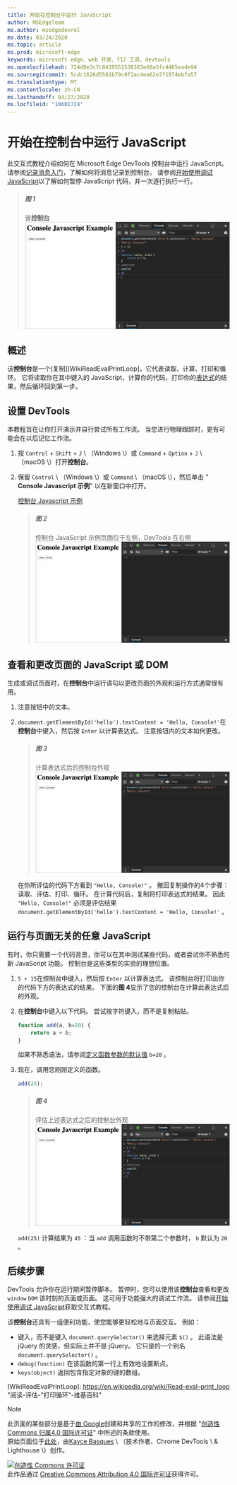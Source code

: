 ```yaml
---
title: 开始在控制台中运行 JavaScript
author: MSEdgeTeam
ms.author: msedgedevrel
ms.date: 03/24/2020
ms.topic: article
ms.prod: microsoft-edge
keywords: microsoft edge、web 开发、f12 工具、devtools
ms.openlocfilehash: 724d0e3c7c8439551538383e68a5fc4465eade94
ms.sourcegitcommit: 5cdc1626d5581b79c0f2ac4ea62e7f1974ebfa57
ms.translationtype: MT
ms.contentlocale: zh-CN
ms.lasthandoff: 04/27/2020
ms.locfileid: "10601724"
---
```

<!-- Copyright Kayce Basques 

   Licensed under the Apache License, Version 2.0 (the "License");
   you may not use this file except in compliance with the License.
   You may obtain a copy of the License at

       https://www.apache.org/licenses/LICENSE-2.0

   Unless required by applicable law or agreed to in writing, software
   distributed under the License is distributed on an "AS IS" BASIS,
   WITHOUT WARRANTIES OR CONDITIONS OF ANY KIND, either express or implied.
   See the License for the specific language governing permissions and
   limitations under the License.  -->







# 开始在控制台中运行 JavaScript   



此交互式教程介绍如何在 Microsoft Edge DevTools 控制台中运行 JavaScript。  请参阅[记录消息入门][DevToolsConsoleLoggingMessages]，了解如何将消息记录到控制台。  请参阅[开始使用调试 JavaScript][DevToolsJavascriptIndex]以了解如何暂停 JavaScript 代码，并一次逐行执行一行。  

> ##### 图 1  
> 该**控制台**  
> ![该控制台][ImageConsole]  

## 概述   

该**控制台**是一个[复制][WikiReadEvalPrintLoop]，它代表读取、计算、打印和循环。  它将读取你在其中键入的 JavaScript，计算你的代码，打印你的[表达式][2alityExpressionsVersusStatements]的结果，然后循环回到第一步。  

## 设置 DevTools   

本教程旨在让你打开演示并自行尝试所有工作流。  当您进行物理跟踪时，更有可能会在以后记忆工作流。

1.  按 `Control` + `Shift` + `J` \ （Windows \）或 `Command` + `Option` + `J` \ （macOS \）打开**控制台**。  
1.  保留 `Control` \ （Windows \）或 `Command` \ （macOS \），然后单击 " **Console Javascript 示例**" 以在新窗口中打开。  
    
    [控制台 Javascript 示例][GlitchConsoleJavascriptExample]  
    
    > ##### 图 2  
    > 控制台 JavaScript 示例页面位于左侧，DevTools 在右侧  
    > ![控制台 JavaScript 示例页面位于左侧，DevTools 在右侧][ImageTutorialDevToolsJs]  

## 查看和更改页面的 JavaScript 或 DOM   

生成或调试页面时，在**控制台**中运行语句以更改页面的外观和运行方式通常很有用。  
    
1.  注意按钮中的文本。  
1.  `document.getElementById('hello').textContent = 'Hello, Console!'`在**控制台**中键入，然后按 `Enter` 以计算表达式。  注意按钮内的文本如何更改。  
    
    > ##### 图 3  
    > 计算表达式后的控制台外观  
    > ![计算表达式后的控制台外观][ImageConsoleAfterEvaluating]  
    
    在你所评估的代码下方看到 `"Hello, Console!"` 。  撤回复制操作的4个步骤：读取、评估、打印、循环。  在计算代码后，复制将打印表达式的结果。  因此 `"Hello, Console!"` 必须是评估结果 `document.getElementById('hello').textContent = 'Hello, Console!'` 。  
    
## 运行与页面无关的任意 JavaScript   

有时，你只需要一个代码背景，你可以在其中测试某些代码，或者尝试你不熟悉的新 JavaScript 功能。  控制台是这些类型的实验的理想位置。  

1.  `5 + 15`在控制台中键入，然后按 `Enter` 以计算表达式。 该控制台将打印出你的代码下方的表达式的结果。  下面的**图 4**显示了您的控制台在计算此表达式后的外观。  

1.  在**控制台**中键入以下代码。  尝试按字符键入，而不是复制粘贴。  
    
    ```javascript
    function add(a, b=20) {
        return a + b;
    }
    ```  
    
    如果不熟悉语法，请参阅[定义函数参数的默认值][Esma6DefaultParameterValues] `b=20` 。  
    
1.  现在，调用您刚刚定义的函数。  
    
    ```javascript
    add(25);
    ```  
    
    > ##### 图 4  
    > 评估上述表达式之后的控制台外观  
    > ![评估上述表达式之后的控制台外观][ImagePlayground]  
    
    `add(25)` 计算结果为 `45` ：当 `add` 调用函数时不带第二个参数时， `b` 默认为 `20` 。  

## 后续步骤   

<!--See [Run JavaScript][DevToolsConsoleReference] to explore more features related to running JavaScript in the Console.  -->  

<!--todo: add console reference (run javascript) section when available  -->  

DevTools 允许你在运行期间暂停脚本。  暂停时，您可以使用该**控制台**查看和更改 `window` `DOM` 该时刻的页面或页面。  这可用于功能强大的调试工作流。  请参阅[开始使用调试 JavaScript][DevToolsJavascriptIndex]获取交互式教程。  

该**控制台**还具有一组便利功能，使您能够更轻松地与页面交互。  例如：  

*   键入，而不是键入 `document.querySelector()` 来选择元素 `$()` 。  此语法是 jQuery 的灵感，但实际上并不是 jQuery。  它只是的一个别名 `document.querySelector()` 。  
*   `debug(function)` 在该函数的第一行上有效地设置断点。  
*   `keys(object)` 返回包含指定对象的键的数组。  

<!--See [Console Utilities API Reference][DevToolsConsoleUtilities] to explore all the convenience functions.  -->  

<!--todo: add console utilities api reference section when available  -->  

 



<!-- image links -->  

[ImageConsole]: /microsoft-edge/devtools-guide-chromium/media/console-javascript-example-console-playground.msft.png "图1：控制台"  
[ImageTutorialDevToolsJs]: /microsoft-edge/devtools-guide-chromium/media/console-javascript-example-console-empty.msft.png "图2：左侧的控制台 JavaScript 示例页面，以及右侧的 DevTools"  
[ImageConsoleAfterEvaluating]: /microsoft-edge/devtools-guide-chromium/media/console-javascript-example-console-change-button-text.msft.png "图3：计算表达式后的控制台外观"  
[ImagePlayground]: /microsoft-edge/devtools-guide-chromium/media/console-javascript-example-console-playground.msft.png "图4：计算上述表达式后，控制台的外观"  

<!-- links -->  

[DevToolsConsoleLoggingMessages]: /microsoft-edge/devtools-guide-chromium/console/log "在控制台中记录消息入门"  
[DevToolsConsoleReference]: /microsoft-edge/devtools-guide-chromium/console/reference#run-javascript "控制台参考"  
[DevToolsConsoleUtilities]: /microsoft-edge/devtools-guide-chromium//console/utilities "控制台实用工具 API 参考"  

[DevToolsJavascriptIndex]: /microsoft-edge/devtools-guide-chromium/javascript/index "在 Microsoft Edge DevTools 中开始使用调试 JavaScript"  

[2alityExpressionsVersusStatements]: https://2ality.com/2012/09/expressions-vs-statements.html "JavaScript 中的表达式和语句"  

[Esma6DefaultParameterValues]: https://es6-features.org/index#DefaultParameterValues "默认参数值-扩展参数处理-ECMAScript 6 ——新功能：概述 & 比较"  

[GlitchConsoleJavascriptExample]: https://microsoft-edge-chromium-devtools.glitch.me/static/console/javascript/index.html "控制台 Javascript 示例 |故障"  

[WikiReadEvalPrintLoop]: https://en.wikipedia.org/wiki/Read–eval–print_loop "阅读-评估-"打印循环"-维基百科"  

> [!NOTE]
> 此页面的某些部分是基于[由 Google][GoogleSitePolicies]创建和共享的工作的修改，并根据 "[创造性 Commons 归属4.0 国际许可证][CCA4IL]" 中所述的条款使用。  
> 原始页面位于[此处](https://developers.google.com/web/tools/chrome-devtools/console/javascript)，由[Kayce Basques][KayceBasques] \ （技术作者、Chrome DevTools \ & Lighthouse \）创作。  

[![创造性 Commons 许可证][CCby4Image]][CCA4IL]  
此作品通过 [Creative Commons Attribution 4.0 国际许可证][CCA4IL]获得许可。  

[CCA4IL]: https://creativecommons.org/licenses/by/4.0  
[CCby4Image]: https://i.creativecommons.org/l/by/4.0/88x31.png  
[GoogleSitePolicies]: https://developers.google.com/terms/site-policies  
[KayceBasques]: https://developers.google.com/web/resources/contributors/kaycebasques  

